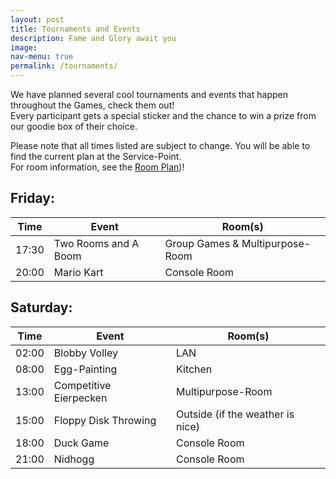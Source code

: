 ```yaml
---
layout: post
title: Tournaments and Events
description: Fame and Glory await you
image: 
nav-menu: true
permalink: /tournaments/
---
```


We have planned several cool tournaments and events that happen throughout the Games, check them out!<br>
Every participant gets a special sticker and the chance to win a prize from our goodie box of their choice.

Please note that all times listed are subject to change. You will be able to find the current plan at the Service-Point.<br>
For room information, see the <a class="dotted" href="https://games.oeh.jku.at/rooms/">Room Plan</a>)!


## Friday:

| Time | Event | Room(s) |
|---|---|---|
| 17:30  | Two Rooms and A Boom     | Group Games & Multipurpose-Room |
| 20:00  | Mario Kart               | Console Room                    |


## Saturday:

| Time | Event | Room(s) |
|---|---|---|
| 02:00  | Blobby Volley            | LAN                              |
| 08:00  | Egg-Painting             | Kitchen                          |
| 13:00  | Competitive Eierpecken   | Multipurpose-Room                |
| 15:00  | Floppy Disk Throwing     | Outside (if the weather is nice) |
| 18:00  | Duck Game                | Console Room                     |
| 21:00  | Nidhogg                  | Console Room                     |

